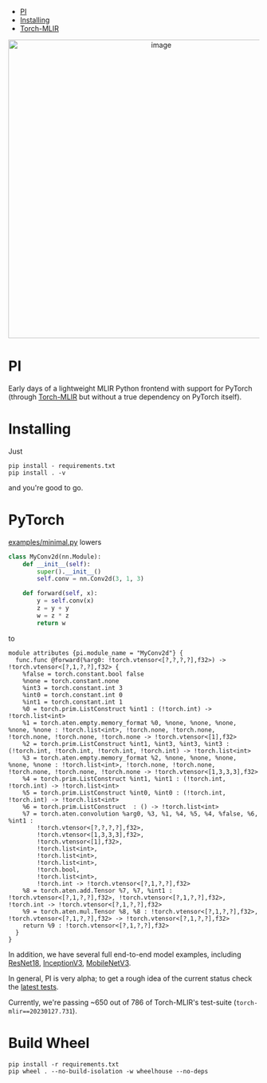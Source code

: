 - [PI](#PI)
- [Installing](#installing)
- [Torch-MLIR](#torch-mlir)

<p align="center">
    <img width="598" alt="image" src="https://user-images.githubusercontent.com/5657668/205545845-544fe701-79d5-43c1-beec-09763f22cc85.png">
</p>

# PI

Early days of a lightweight MLIR Python frontend with support for PyTorch (through [Torch-MLIR](https://github.com/llvm/torch-mlir) but without a true dependency on PyTorch itself).

# Installing

Just 

```shell
pip install - requirements.txt 
pip install . -v
```

and you're good to go.

# PyTorch

[examples/minimal.py](examples/minimal.py) lowers

```python
class MyConv2d(nn.Module):
    def __init__(self):
        super().__init__()
        self.conv = nn.Conv2d(3, 1, 3)

    def forward(self, x):
        y = self.conv(x)
        z = y + y
        w = z * z
        return w
```

to

```mlir
module attributes {pi.module_name = "MyConv2d"} {
  func.func @forward(%arg0: !torch.vtensor<[?,?,?,?],f32>) -> !torch.vtensor<[?,1,?,?],f32> {
    %false = torch.constant.bool false
    %none = torch.constant.none
    %int3 = torch.constant.int 3
    %int0 = torch.constant.int 0
    %int1 = torch.constant.int 1
    %0 = torch.prim.ListConstruct %int1 : (!torch.int) -> !torch.list<int>
    %1 = torch.aten.empty.memory_format %0, %none, %none, %none, %none, %none : !torch.list<int>, !torch.none, !torch.none, !torch.none, !torch.none, !torch.none -> !torch.vtensor<[1],f32>
    %2 = torch.prim.ListConstruct %int1, %int3, %int3, %int3 : (!torch.int, !torch.int, !torch.int, !torch.int) -> !torch.list<int>
    %3 = torch.aten.empty.memory_format %2, %none, %none, %none, %none, %none : !torch.list<int>, !torch.none, !torch.none, !torch.none, !torch.none, !torch.none -> !torch.vtensor<[1,3,3,3],f32>
    %4 = torch.prim.ListConstruct %int1, %int1 : (!torch.int, !torch.int) -> !torch.list<int>
    %5 = torch.prim.ListConstruct %int0, %int0 : (!torch.int, !torch.int) -> !torch.list<int>
    %6 = torch.prim.ListConstruct  : () -> !torch.list<int>
    %7 = torch.aten.convolution %arg0, %3, %1, %4, %5, %4, %false, %6, %int1 : 
        !torch.vtensor<[?,?,?,?],f32>, 
        !torch.vtensor<[1,3,3,3],f32>, 
        !torch.vtensor<[1],f32>, 
        !torch.list<int>, 
        !torch.list<int>, 
        !torch.list<int>, 
        !torch.bool, 
        !torch.list<int>, 
        !torch.int -> !torch.vtensor<[?,1,?,?],f32>
    %8 = torch.aten.add.Tensor %7, %7, %int1 : !torch.vtensor<[?,1,?,?],f32>, !torch.vtensor<[?,1,?,?],f32>, !torch.int -> !torch.vtensor<[?,1,?,?],f32>
    %9 = torch.aten.mul.Tensor %8, %8 : !torch.vtensor<[?,1,?,?],f32>, !torch.vtensor<[?,1,?,?],f32> -> !torch.vtensor<[?,1,?,?],f32>
    return %9 : !torch.vtensor<[?,1,?,?],f32>
  }
}
```

In addition, we have several full end-to-end model examples, including [ResNet18](examples/resnet.py), [InceptionV3](examples/inception.py), [MobileNetV3](examples/mobilenet.py).

In general, PI is very alpha; to get a rough idea of the current status check the [latest tests](https://github.com/nod-ai/PI/actions?query=workflow%3ATest++).

Currently, we're passing ~650 out of 786 of Torch-MLIR's test-suite (`torch-mlir==20230127.731`).

# Build Wheel

```shell
pip install -r requirements.txt 
pip wheel . --no-build-isolation -w wheelhouse --no-deps
```